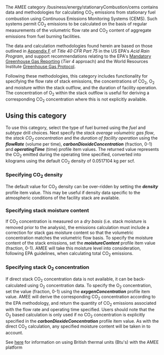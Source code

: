 The AMEE category /business/energy/stationaryCombustion/cems contains
data and methodologies for calculating CO<sub>2</sub> emissions from stationary
fuel combustion using Continuous Emissions Monitoring Systems (CEMS).
Such systems permit CO<sub>2</sub> emissions to be calculated on the basis of
regular measurements of the volumetric flow rate and CO<sub>2</sub> content of
aggregate emissions from fuel burning facilities.

The data and calculation methodologies found herein are based on those
outlined in [Appendix
F](http://ecfr.gpoaccess.gov/cgi/t/text/text-idx?c=ecfr&sid=47fac6e747979b95a21d8d56ce7a2aff&rgn=div9&view=text&node=40:16.0.1.1.4.9.1.6.11&idno=40)
of *Title 40 CFR Part 75* in the US EPA's *Acid Rain Program*, and
support recommendations relating to the EPA's [Mandatory Greenhouse Gas
Reporting](http://www.epa.gov/climatechange/emissions/archived/ghg_tsd.html)
(*Tier 4* approach) and the World Resources Institute [Greenhouse Gas
Protocol](http://www.ghgprotocol.org/calculation-tools/all-tools).

Following these methodologies, this category includes functionality for
specifying the flow rate of stack emissions, the concentrations of
CO<sub>2</sub>, O<sub>2</sub> and moisture within the stack outflow, and the duration
of facility operation. The concentration of O<sub>2</sub> within the stack
outflow is useful for deriving a corresponding CO<sub>2</sub> concentration
where this is not explicitly available.

## Using this category

To use this category, select the type of fuel burned using the *fuel*
and *subtype* drill choices. Next specify the *stack average volumetric
gas flow*, the *stack CO<sub>2</sub> concentration* and the *duration of
facility operation* using the ***flowRate*** (volume per time),
***carbonDioxideConcentration*** (fraction, 0-1) and ***operatingTime***
(time) profile item values. The returned value represents the CO<sub>2</sub>
emitted during the operating time specified, converted into kilograms
using the default CO<sub>2</sub> density of 0.0517104 kg per scf.

### Specifying CO<sub>2</sub> density

The default value for CO<sub>2</sub> density can be over-ridden by setting the
***density*** profile item value. This may be useful if density data
specific to the atmospheric conditions of the facility stack are
available.

### Specifying stack moisture content

If CO<sub>2</sub> concentration is measured on a *dry basis* (i.e. stack
moisture is removed prior to the analysis), the emissions calculation
must include a correction for stack gas moisture content so that the
volumetric concentration matches the volumetric flow basis. To specify
the moisture content of the stack emissions, set the
***moistureContent*** profile item value (fraction, 0-1). AMEE will take
this moisture level into consideration, following EPA guidelines, when
calculating total CO<sub>2</sub> emissions.

### Specifying stack O<sub>2</sub> concentration

If direct stack CO<sub>2</sub> concentration data is not available, it can be
back-calculated using O<sub>2</sub> concentration data. To specify the O<sub>2</sub>
concentration, set the value (fraction, 0-1) using the
***oxygenConcentration*** profile item value. AMEE will derive the
corresponding CO<sub>2</sub> concentration according to the EPA methodology,
and return the quantity of CO<sub>2</sub> emissions associated with the flow
rate and operating time specified. Users should note that the O<sub>2</sub>
based calculation is only used if no CO<sub>2</sub> concentration is explicitly
specified in the ***carbonDioxideConcentration*** profile item value. As
with the direct CO<sub>2</sub> calculation, any specified moisture content will
be taken in to account.

See [here](British_thermal_units) for information on using British
thermal units (Btu's) with the AMEE platform
